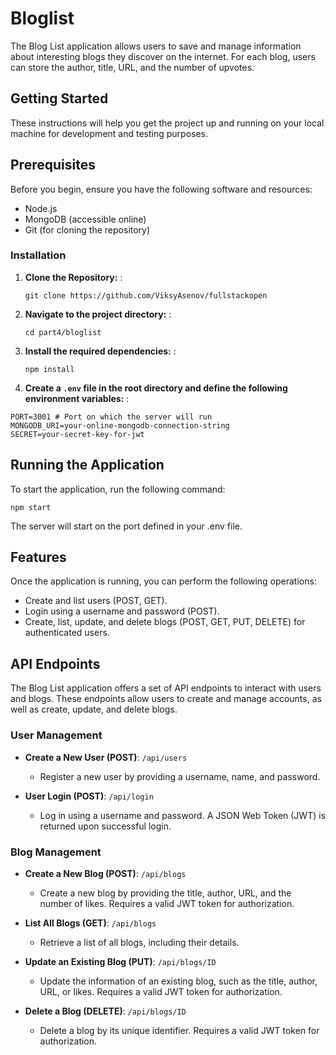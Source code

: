 # Bloglist

The Blog List application allows users to save and manage information about interesting blogs they discover on the internet. For each blog, users can store the author, title, URL, and the number of upvotes.

## Getting Started

These instructions will help you get the project up and running on your local machine for development and testing purposes.

## Prerequisites

Before you begin, ensure you have the following software and resources:

- Node.js
- MongoDB (accessible online)
- Git (for cloning the repository)

### Installation

1. **Clone the Repository:**
   :
     ```
     git clone https://github.com/ViksyAsenov/fullstackopen
     ```

2. **Navigate to the project directory:**
   :
     ```
     cd part4/bloglist
     ```

3. **Install the required dependencies:**
   :
     ```
     npm install
     ```

4. **Create a `.env` file in the root directory and define the following environment variables:**
   :
```
PORT=3001 # Port on which the server will run
MONGODB_URI=your-online-mongodb-connection-string
SECRET=your-secret-key-for-jwt
```

## Running the Application

To start the application, run the following command:
```
npm start
```
The server will start on the port defined in your .env file.

## Features

Once the application is running, you can perform the following operations:

- Create and list users (POST, GET).
- Login using a username and password (POST).
- Create, list, update, and delete blogs (POST, GET, PUT, DELETE) for authenticated users.

## API Endpoints

The Blog List application offers a set of API endpoints to interact with users and blogs. These endpoints allow users to create and manage accounts, as well as create, update, and delete blogs.

### User Management

- **Create a New User (POST)**: `/api/users`
  - Register a new user by providing a username, name, and password.

- **User Login (POST)**: `/api/login`
  - Log in using a username and password. A JSON Web Token (JWT) is returned upon successful login.

### Blog Management

- **Create a New Blog (POST)**: `/api/blogs`
  - Create a new blog by providing the title, author, URL, and the number of likes. Requires a valid JWT token for authorization.

- **List All Blogs (GET)**: `/api/blogs`
  - Retrieve a list of all blogs, including their details.

- **Update an Existing Blog (PUT)**: `/api/blogs/ID`
  - Update the information of an existing blog, such as the title, author, URL, or likes. Requires a valid JWT token for authorization.

- **Delete a Blog (DELETE)**: `/api/blogs/ID`
  - Delete a blog by its unique identifier. Requires a valid JWT token for authorization.

